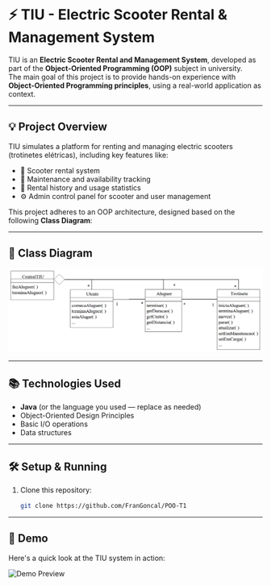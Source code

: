 # ⚡ TIU - Electric Scooter Rental & Management System

TIU is an **Electric Scooter Rental and Management System**, developed as part of the **Object-Oriented Programming (OOP)** subject in university.  
The main goal of this project is to provide hands-on experience with **Object-Oriented Programming principles**, using a real-world application as context.

---

## 💡 Project Overview

TIU simulates a platform for renting and managing electric scooters (trotinetes elétricas), including key features like:

- 🛴 Scooter rental system  
- 📍 Maintenance and availability tracking  
- 🧾 Rental history and usage statistics  
- ⚙️ Admin control panel for scooter and user management  

This project adheres to an OOP architecture, designed based on the following **Class Diagram**:

---

## 🧩 Class Diagram

![Class Diagram](/contexto/diagrama_classes.png)

---

## 📚 Technologies Used

- **Java** (or the language you used — replace as needed)
- Object-Oriented Design Principles
- Basic I/O operations
- Data structures

---

## 🛠️ Setup & Running

1. Clone this repository:
   ```bash
   git clone https://github.com/FranGoncal/POO-T1

---

## 🎥 Demo

Here's a quick look at the TIU system in action:

![Demo Preview](/contexto/demo.png)
